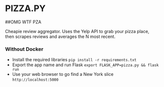 # PIZZA.PY
##OMG WTF PZA

Cheapie review aggregator. Uses the Yelp API to grab your pizza place, then scrapes reviews and averages the N most recent.

### Without Docker
* Install the required libraries
    ```pip install -r requirements.txt```
* Export the app name and run Flask
    ```export FLASK_APP=pizza.py && flask run```
* Use your web browser to go find a New York slice
    ```http://localhost:5000```

